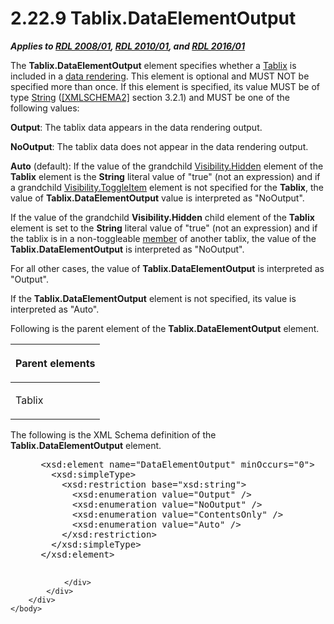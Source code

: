 <html dir="LTR" xmlns:mshelp="http://msdn.microsoft.com/mshelp" xmlns:ddue="http://ddue.schemas.microsoft.com/authoring/2003/5" xmlns:xlink="http://www.w3.org/1999/xlink" xmlns:tool="http://www.microsoft.com/tooltip">
    <head>
        <meta http-equiv="Content-Type" content="text/html; CHARSET=utf-8"></meta>
        <meta name="save" content="history"></meta>
        <title>2.22.9 Tablix.DataElementOutput</title>
        <xml>
            <mshelp:toctitle title="2.22.9 Tablix.DataElementOutput"></mshelp:toctitle>
            <mshelp:rltitle title="[MS-RDL]: Tablix.DataElementOutput"></mshelp:rltitle>
            <mshelp:keyword index="A" term="58d6766a-3cab-45e2-8de3-c3496459d512"></mshelp:keyword>
            <mshelp:attr name="DCSext.ContentType" value="open specification"></mshelp:attr>
            <mshelp:attr name="AssetID" value="58d6766a-3cab-45e2-8de3-c3496459d512"></mshelp:attr>
            <mshelp:attr name="TopicType" value="kbRef"></mshelp:attr>
            <mshelp:attr name="DCSext.Title" value="[MS-RDL]: Tablix.DataElementOutput" />
        </xml>
    </head>
    <body>
        <div id="header">
            <h1 class="heading">2.22.9 Tablix.DataElementOutput</h1>
        </div>
        <div id="mainSection">
            <div id="mainBody">
                <div id="allHistory" class="saveHistory"></div>
                <div id="sectionSection0" class="section" name="collapseableSection">
                    

<p><b><i>Applies to </i></b><a href="1e855f94-4617-47e4-b89e-0856c6cb420f.md"><b><i>RDL 2008/01</i></b></a><b><i>,
</i></b><a href="3428e690-a348-4ec7-8a6a-8efb42d2cdee.md"><b><i>RDL 2010/01</i></b></a><b><i>,
and </i></b><a href="52ce3983-2bfc-4e72-9359-42aaf5fe4509.md"><b><i>RDL 2016/01</i></b></a></p>

<p>The <b>Tablix.DataElementOutput</b> element specifies
whether a <a href="e42fb86e-799a-4202-8845-ac38831efccb.md">Tablix</a> is
included in a <a href="b2482b3f-74ab-4ca8-a9e5-c07955011743.md#gt_9069c206-b9e9-4374-a7ee-50faf5def25b">data rendering</a>.
This element is optional and MUST NOT be specified more than once. If this
element is specified, its value MUST be of type <a href="1ed81ef3-a683-45e3-aaad-bd2bbe71bc3d.md">String</a> (<a href="https://go.microsoft.com/fwlink/?LinkId=90610">[XMLSCHEMA2]</a> section
3.2.1) and MUST be one of the following values:</p>

<p><b>Output</b>: The tablix data appears in the data
rendering output.</p>

<p><b>NoOutput</b>: The tablix data does not appear in
the data rendering output.</p>

<p><b>Auto</b> (default): If the value of the grandchild
<a href="7b643798-b8f4-4f1d-8f77-7e3626e58270.md">Visibility.Hidden</a>
element of the <b>Tablix</b> element is the <b>String</b> literal value of
&quot;true&quot; (not an expression) and if a grandchild <a href="c8d65dad-7679-4ef7-8d8c-dc7cffdfd32e.md">Visibility.ToggleItem</a>
element is not specified for the <b>Tablix</b>, the value of <b>Tablix.DataElementOutput</b>
value is interpreted as &quot;NoOutput&quot;.</p>

<p>If the value of the grandchild <b>Visibility.Hidden</b>
child element of the <b>Tablix</b> element is set to the <b>String</b> literal
value of &quot;true&quot; (not an expression) and if the tablix is in a
non-toggleable <a href="b2482b3f-74ab-4ca8-a9e5-c07955011743.md#gt_5d78ca78-a9b1-4791-8126-bf9494304b11">member</a> of
another tablix, the value of the <b>Tablix.DataElementOutput</b> is interpreted
as &quot;NoOutput&quot;.</p>

<p>For all other cases, the value of <b>Tablix.DataElementOutput</b>
is interpreted as &quot;Output&quot;.</p>

<p>If the <b>Tablix.DataElementOutput</b> element is not specified,
its value is interpreted as &quot;Auto&quot;.</p>

<p>Following is the parent element of the <b>Tablix.DataElementOutput</b>
element.</p>

<table>
 <thead>
  <tr>
   <th>
   <p>Parent elements</p>
   </th>
  </tr>
 </thead>
 <tr>
  <td>
  <p>Tablix</p>
  </td>
 </tr>
</table>

<p>The following is the XML Schema definition of the <b>Tablix.DataElementOutput</b>
element.</p>

<dl>
<dd>
<div><pre> &lt;xsd:element name=&quot;DataElementOutput&quot; minOccurs=&quot;0&quot;&gt;
   &lt;xsd:simpleType&gt;
     &lt;xsd:restriction base=&quot;xsd:string&quot;&gt;
       &lt;xsd:enumeration value=&quot;Output&quot; /&gt;
       &lt;xsd:enumeration value=&quot;NoOutput&quot; /&gt;
       &lt;xsd:enumeration value=&quot;ContentsOnly&quot; /&gt;
       &lt;xsd:enumeration value=&quot;Auto&quot; /&gt;
     &lt;/xsd:restriction&gt;
   &lt;/xsd:simpleType&gt;
 &lt;/xsd:element&gt;
  
</pre></div>
</dd></dl>


                </div>
            </div>
        </div>
    </body>
</html>